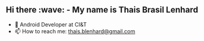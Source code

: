 <h2 align="center">
Hi there :wave: -  My name is Thais Brasil Lenhard
</h2>

- 🌱 Android Developer at CI&T
- 📫 How to reach me: thais.blenhard@gmail.com
